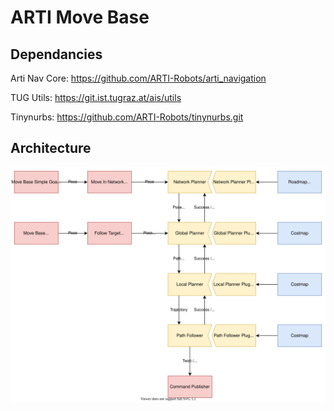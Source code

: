 # ARTI Move Base

## Dependancies
Arti Nav Core: https://github.com/ARTI-Robots/arti_navigation 

TUG Utils: https://git.ist.tugraz.at/ais/utils

Tinynurbs: https://github.com/ARTI-Robots/tinynurbs.git



## Architecture

![](architecture.svg)

